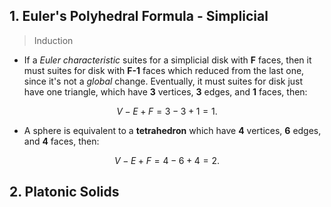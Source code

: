 ## 1. Euler's Polyhedral Formula - Simplicial
> Induction
- If a *Euler characteristic* suites for a simplicial disk with **F** faces, then it must suites for disk with **F-1** faces which reduced from the last one, since it's not a *global* change. Eventually, it must suites for disk just have one triangle, which have **3** vertices, **3** edges, and **1** faces, then:

$$
V-E+F=3-3+1=1.
$$
- A sphere is equivalent to a **tetrahedron** which have **4** vertices, **6** edges, and **4** faces, then:

$$
V-E+F=4-6+4=2.
$$
## 2. Platonic Solids
